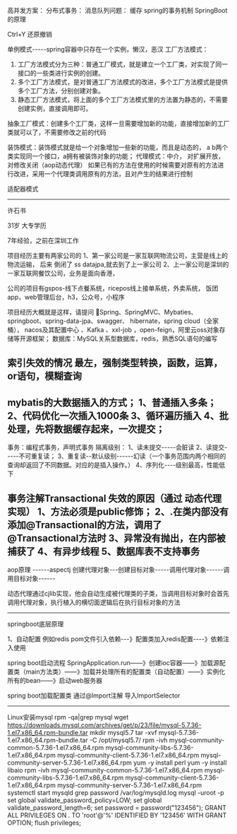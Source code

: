 高并发方案：
分布式事务：
消息队列问题：
缓存
spring的事务机制
SpringBoot的原理


Ctrl+Y  还原撤销

单例模式-----spring容器中只存在一个实例，懒汉，恶汉
工厂方法模式：
1. 工厂方法模式分为三种：普通工厂模式，就是建立一个工厂类，对实现了同一接口的一些类进行实例的创建。
2. 多个工厂方法模式，是对普通工厂方法模式的改进，多个工厂方法模式是提供多个工厂方法，分别创建对象。
3. 静态工厂方法模式，将上面的多个工厂方法模式里的方法置为静态的，不需要创建实例，直接调用即可。

抽象工厂模式：创建多个工厂类，这样一旦需要增加新的功能，直接增加新的工厂类就可以了，不需要修改之前的代码

装饰模式：装饰模式就是给一个对象增加一些新的功能，而且是动态的，   a b两个类实现同一个接口，a拥有被装饰对象的功能；
代理模式：中介， 对扩展开放，对修改关闭（aop动态代理）
如果已有的方法在使用的时候需要对原有的方法进行改进，采用一个代理类调用原有的方法，且对产生的结果进行控制

适配器模式

--------------------------------------------------------------------------


许石书

31岁 大专学历

7年经验，之前在深圳工作

项目经历主要有两家公司的
1、第一家公司是一家互联网物流公司，主营是线上的物流运输，
后来 倒闭了 ss datajpa,就去到了上一家公司
2、上一家公司是深圳的一家互联网餐饮公司，业务是面向香港，

公司的项目有gspos-线下点餐系统，ricepos线上接单系统，外卖系统，
饭团app，web管理后台，h3，公众号，小程序

项目经历大概就是这样，请提问
Spring、SpringMVC、Mybaties、springboot、spring-data-jpa、swagger、
hibernate，spring cloud（全家桶），
nacos及其配置中心 、Kafka 、xxl-job ，open-feign，阿里云oss对象存储等开源框架；
数据库：MySQL关系型数据库，redis，熟悉SQL语句的编写

索引失效的情况
最左，强制类型转换，函数，运算，or语句，模糊查询
--------------------------------------------------------------------------

mybatis的大数据插入的方式；
1、普通插入多条；
2、代码优化一次插入1000条
3、循环遍历插入
4、批处理，先将数据缓存起来，一次提交；
--------------------------------------------------------------------------
事务：编程式事务，声明式事务
隔离级别：
1、读未提交-----会脏读
2、读提交-----不可重复读；
3、重复读--默认级别------幻读（一个事务范围内两个相同的查询却返回了不同数据。对应的是插入操作。）
4、序列化----级别最高，性能低下

事务注解Transactional 失效的原因（通过 动态代理实现）
1、方法必须是public修饰；
2、.在类内部没有添加@Transactional的方法，调用了@Transactional方法时
3、异常没有抛出，在内部被捕获了
4、有异步线程
5、数据库表不支持事务
--------------------------------------------------------------------------

aop原理   ------aspectj
创建代理对象---创建目标对象-----调用代理对象------调用目标对象------

动态代理通过cjlib实现，他会自动生成被代理类的子类，当调用目标对象时会首先调用代理对象，执行植入的横切面逻辑后在执行目标对象的方法
 
--------------------------------------------------------------------------
springboot底层原理

1、自动配置
例如redis
pom文件引入依赖---》配置类加入redis配置----》依赖注入使用
 
spring boot启动流程
SpringApplication.run——》创建ioc容器——》加载源配置类（main方法类）——》加载并处理所有的配置类（自动配置）——》实例化所有的bean——》启动web服务器

spring boot加载配置类 
 通过@Import注解 导入ImportSelector


--------------------------------------------------------------------------
Linux安装mysql
rpm -qa|grep mysql
wget https://downloads.mysql.com/archives/get/p/23/file/mysql-5.7.36-1.el7.x86_64.rpm-bundle.tar
mkdir mysql5.7
tar -xvf mysql-5.7.36-1.el7.x86_64.rpm-bundle.tar -C /opt/mysql5.7/
rpm -ivh mysql-community-common-5.7.36-1.el7.x86_64.rpm mysql-community-libs-5.7.36-1.el7.x86_64.rpm mysql-community-client-5.7.36-1.el7.x86_64.rpm mysql-community-server-5.7.36-1.el7.x86_64.rpm
yum -y install perl
yum -y install libaio
rpm -ivh mysql-community-common-5.7.36-1.el7.x86_64.rpm mysql-community-libs-5.7.36-1.el7.x86_64.rpm mysql-community-client-5.7.36-1.el7.x86_64.rpm mysql-community-server-5.7.36-1.el7.x86_64.rpm
systemctl start mysqld
grep password /var/log/mysqld.log
mysql -uroot -p
set global validate_password_policy=LOW;
set global validate_password_length=6;
set password = password("123456");
GRANT ALL PRIVILEGES ON *.* TO 'root'@'%' IDENTIFIED BY '123456' WITH GRANT OPTION;
flush privileges;